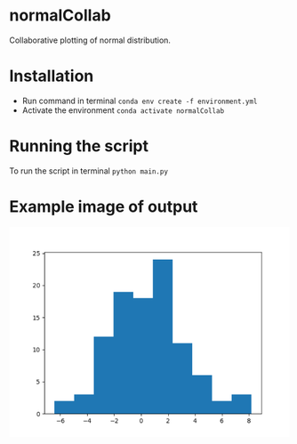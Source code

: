 # normalCollab
Collaborative plotting of normal distribution. 

# Installation
- Run command in terminal `conda env create -f environment.yml`
- Activate the environment `conda activate normalCollab`

# Running the script
To run the script in terminal `python main.py`

# Example image of output 
![plot](example_plot)
